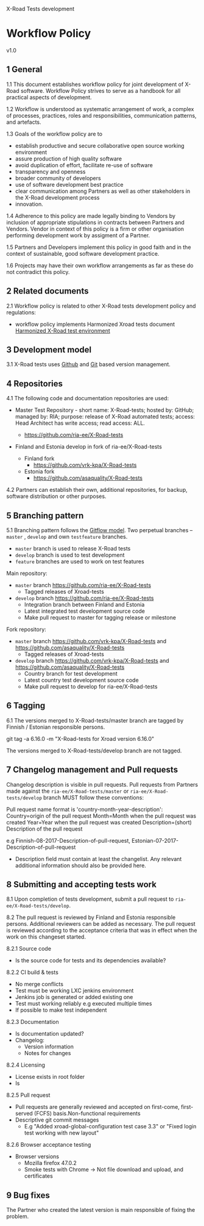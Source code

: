 X-Road Tests development
# Workflow Policy

v1.0

## 1	General

1.1	This document establishes workflow policy for joint development of X-Road software. Workflow Policy strives to serve as a handbook for all practical aspects of development.

1.2	Workflow is understood as systematic arrangement of work, a complex of processes, practices, roles and responsibilities, communication patterns, and artefacts.

1.3	Goals of the workflow policy are to
- establish productive and secure collaborative open source working environment
- assure production of high quality software
- avoid duplication of effort, facilitate re-use of software
- transparency and openness
- broader community of developers
- use of software development best practice
- clear communication among Partners as well as other stakeholders in the X-Road development process
- innovation.

1.4 Adherence to this policy are made legally binding to Vendors by inclusion of appropriate stipulations in contracts between Partners and Vendors. Vendor in context of this policy is a firm or other organisation performing development work by assigment of a Partner.

1.5 Partners and Developers implement this policy in good faith and in the context of sustainable, good software development practice.

1.6 Projects may have their own workflow arrangements as far as these do not contradict this policy.

## 2 Related documents

2.1 Workflow policy is related to other X-Road tests development policy and regulations:
- workflow policy implements Harmonized Xroad tests document [Harmonized X-Road test environment](https://github.com/ria-ee/blob/master/HARMONIZED_TEST_ENVIRONMENT.md)

## 3 Development model

3.1	X-Road tests uses [Github](https://github.com/) and [Git](https://git-scm.com/) based version management.

## 4	Repositories

4.1	The following code and documentation repositories are used:
- Master Test Repository - short name: X-Road-tests; hosted by: GitHub; managed by: RIA; purpose: release of X-Road automated tests; access: Head Architect has write access; read access: ALL.
	- https://github.com/ria-ee/X-Road-tests

- Finland and Estonia develop in fork of ria-ee/X-Road-tests
	- Finland fork
		- https://github.com/vrk-kpa/X-Road-tests
	- Estonia fork
		- https://github.com/asaquality/X-Road-tests

4.2	Partners can establish their own, additional repositories, for backup, software distribution or other purposes.

## 5	Branching pattern

5.1	Branching pattern follows the [Gitflow model](https://www.atlassian.com/git/tutorials/comparing-workflows/gitflow-workflow). Two perpetual branches – `master` , `develop` and own `testfeature` branches.

- `master` branch is used to release X-Road tests
- `develop` branch is used to test development
- `feature` branches are used to work on test features

Main repository:
- `master` branch https://github.com/ria-ee/X-Road-tests
	- Tagged releases of Xroad-tests
- `develop` branch https://github.com/ria-ee/X-Road-tests
	- Integration branch between Finland and Estonia
	- Latest integrated test development source code 
	- Make pull request to master for tagging release or milestone

Fork repository:
- `master` branch https://github.com/vrk-kpa/X-Road-tests and https://github.com/asaquality/X-Road-tests
	- Tagged releases of Xroad-tests
- `develop` branch https://github.com/vrk-kpa/X-Road-tests and https://github.com/asaquality/X-Road-tests 
	- Country branch for test development
	- Latest country test development source code 
	- Make pull request to develop for ria-ee/X-Road-tests

## 6 Tagging

6.1 The versions merged to X-Road-tests/master branch are tagged by Finnish / Estonian responsible persons.

git tag -a 6.16.0 -m "X-Road-tests for Xroad version 6.16.0"

The versions merged to X-Road-tests/develop branch are not tagged.

## 7 Changelog management and Pull requests

Changelog description is visible in pull requests. Pull requests from Partners made against the `ria-ee/X-Road-tests/master` or `ria-ee/X-Road-tests/develop` branch MUST follow these conventions:

Pull request name format is 'country-month-year-description':
Country=origin of the pull request
Month=Month when the pull request was created
Year=Year when the pull request was created
Description=(short) Description of the pull request

e.g Finnish-08-2017-Description-of-pull-request, Estonian-07-2017-Description-of-pull-request

- Description field must contain at least the changelist. Any relevant additional information should also be provided here.

## 8 Submitting and accepting tests work

8.1 Upon completion of tests development, submit a pull request to `ria-ee/X-Road-tests/develop`.

8.2	The pull request is reviewed by Finland and Estonia responsible persons. Additional reviewers can be added as necessary. The pull request is reviewed according to the acceptance criteria that was in effect when the work on this changeset started.

8.2.1 Source code

- Is the source code for tests and its dependencies available?

8.2.2 CI build & tests
- No merge conflicts
- Test must be working LXC jenkins environment
- Jenkins job is generated or added existing one
- Test must working reliably e.g executed multiple times
- If possible to make test independent

8.2.3 Documentation
- Is documentation updated?
- Changelog:
    - Version information
    - Notes for changes

8.2.4 Licensing
- License exists in root folder
- Is 

8.2.5 Pull request
- Pull requests are generally reviewed and accepted on first-come, first-served (FCFS) basis.Non-functional requirements
- Descriptive git commit messages
	- E.g "Added xroad-global-configuration test case 3.3" or "Fixed login test working with new layout"


8.2.6 Browser acceptance testing
- Browser versions
    - Mozilla firefox 47.0.2
    - Smoke tests with Chrome -> Not file download and upload, and certificates

## 9 Bug fixes

The Partner who created the latest version is main responsible of fixing the problem.
